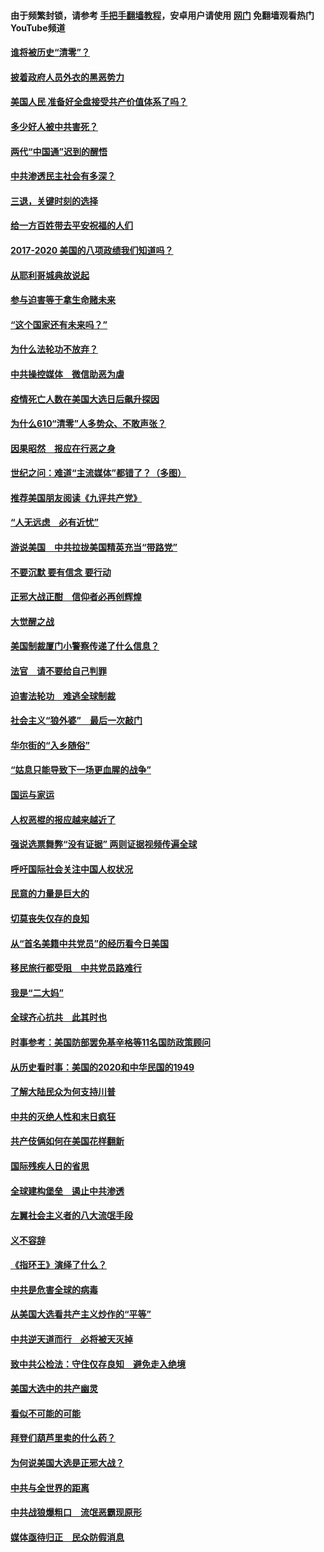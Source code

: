 #### 由于频繁封锁，请参考 [手把手翻墙教程](https://github.com/gfw-breaker/guides/wiki/)，安卓用户请使用 [网门](https://github.com/gfw-breaker/nogfw/blob/master/dl.md?t=01192200) 免翻墙观看热门YouTube频道 

#### [谁将被历史“清零”？](../pages/73/417485.md?t=01192200) 

#### [披着政府人员外衣的黑恶势力](../pages/73/417442.md?t=01192200) 

#### [美国人民 准备好全盘接受共产价值体系了吗？](../pages/73/417491.md?t=01192200) 

#### [多少好人被中共害死？](../pages/73/417144.md?t=01192200) 

#### [两代“中国通”迟到的醒悟](../pages/73/417064.md?t=01192200) 

#### [中共渗透民主社会有多深？](../pages/73/417063.md?t=01192200) 

#### [三退，关键时刻的选择](../pages/73/416969.md?t=01192200) 

#### [给一方百姓带去平安祝福的人们](../pages/73/416941.md?t=01192200) 

#### [2017-2020  美国的八项政绩我们知道吗？](../pages/73/416968.md?t=01192200) 

#### [从耶利哥城典故说起](../pages/73/416892.md?t=01192200) 

#### [参与迫害等于拿生命赌未来](../pages/73/416856.md?t=01192200) 

#### [“这个国家还有未来吗？”](../pages/73/416852.md?t=01192200) 

#### [为什么法轮功不放弃？](../pages/73/416864.md?t=01192200) 

#### [中共操控媒体　微信助恶为虐](../pages/73/416724.md?t=01192200) 

#### [疫情死亡人数在美国大选日后飙升探因](../pages/73/416606.md?t=01192200) 

#### [为什么610“清零”人多势众、不敢声张？](../pages/73/416632.md?t=01192200) 

#### [因果昭然　报应在行恶之身](../pages/73/416582.md?t=01192200) 

#### [世纪之问：难道“主流媒体”都错了？（多图）](../pages/73/416571.md?t=01192200) 

#### [推荐美国朋友阅读《九评共产党》](../pages/73/416510.md?t=01192200) 

#### [“人无远虑　必有近忧”](../pages/73/416513.md?t=01192200) 

#### [游说美国　中共拉拢美国精英充当“带路党”](../pages/73/416529.md?t=01192200) 

#### [不要沉默 要有信念 要行动](../pages/73/416457.md?t=01192200) 

#### [正邪大战正酣　信仰者必再创辉煌](../pages/73/416433.md?t=01192200) 

#### [大觉醒之战](../pages/73/416456.md?t=01192200) 

#### [美国制裁厦门小警察传递了什么信息？](../pages/73/416432.md?t=01192200) 

#### [法官　请不要给自己判罪](../pages/73/416379.md?t=01192200) 

#### [迫害法轮功　难逃全球制裁](../pages/73/416380.md?t=01192200) 

#### [社会主义“狼外婆”　最后一次敲门](../pages/73/416394.md?t=01192200) 

#### [华尔街的“入乡随俗”](../pages/73/416395.md?t=01192200) 

#### [“姑息只能导致下一场更血腥的战争”](../pages/73/416223.md?t=01192200) 

#### [国运与家运](../pages/73/416224.md?t=01192200) 

#### [人权恶棍的报应越来越近了](../pages/73/416276.md?t=01192200) 

#### [强说选票舞弊“没有证据” 两则证据视频传遍全球](../pages/73/416227.md?t=01192200) 

#### [呼吁国际社会关注中国人权状况](../pages/73/416135.md?t=01192200) 

#### [民意的力量是巨大的](../pages/73/416222.md?t=01192200) 

#### [切莫丧失仅存的良知](../pages/73/416134.md?t=01192200) 

#### [从“首名美籍中共党员”的经历看今日美国](../pages/73/416114.md?t=01192200) 

#### [移民旅行都受阻　中共党员路难行](../pages/73/416033.md?t=01192200) 

#### [我是“二大妈”](../pages/73/415529.md?t=01192200) 

#### [全球齐心抗共　此其时也](../pages/73/415989.md?t=01192200) 

#### [时事参考：美国防部罢免基辛格等11名国防政策顾问](../pages/73/415970.md?t=01192200) 

#### [从历史看时事：美国的2020和中华民国的1949](../pages/73/415949.md?t=01192200) 

#### [了解大陆民众为何支持川普](../pages/73/415950.md?t=01192200) 

#### [中共的灭绝人性和末日疯狂](../pages/73/415944.md?t=01192200) 

#### [共产伎俩如何在美国花样翻新](../pages/73/415908.md?t=01192200) 

#### [国际残疾人日的省思](../pages/73/415849.md?t=01192200) 

#### [全球建构堡垒　遏止中共渗透](../pages/73/415850.md?t=01192200) 

#### [左翼社会主义者的八大流氓手段](../pages/73/415802.md?t=01192200) 

#### [义不容辞](../pages/73/415807.md?t=01192200) 

#### [《指环王》演绎了什么？](../pages/73/415739.md?t=01192200) 

#### [中共是危害全球的病毒](../pages/73/415569.md?t=01192200) 

#### [从美国大选看共产主义炒作的“平等”](../pages/73/415654.md?t=01192200) 

#### [中共逆天道而行　必将被天灭掉](../pages/73/415626.md?t=01192200) 

#### [致中共公检法：守住仅存良知　避免走入绝境](../pages/73/415627.md?t=01192200) 

#### [美国大选中的共产幽灵](../pages/73/415618.md?t=01192200) 

#### [看似不可能的可能](../pages/73/415619.md?t=01192200) 

#### [拜登们葫芦里卖的什么药？](../pages/73/415531.md?t=01192200) 

#### [为何说美国大选是正邪大战？](../pages/73/415530.md?t=01192200) 

#### [中共与全世界的距离](../pages/73/415435.md?t=01192200) 

#### [中共战狼爆粗口　流氓恶霸现原形](../pages/73/415426.md?t=01192200) 

#### [媒体亟待归正　民众防假消息](../pages/73/415402.md?t=01192200) 

